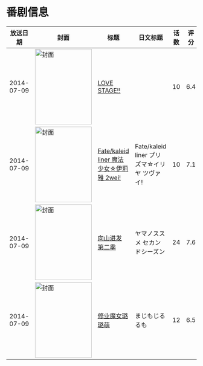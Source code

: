 # 番剧信息

|放送日期|封面|标题|日文标题|话数|评分|评分人数|
|---|---|---|---|---|---|---|
|2014-07-09|<img src="https://lain.bgm.tv/pic/cover/c/e0/2d/74755_Nh2NK.jpg" alt="封面" style="width:150px;height:200px;object-fit:cover;">|[LOVE STAGE!!](https://bangumi.tv/subject/74755)||10|6.4|732人评分|
|2014-07-09|<img src="https://lain.bgm.tv/pic/cover/c/f8/d7/83402_BBeb9.jpg" alt="封面" style="width:150px;height:200px;object-fit:cover;">|[Fate/kaleid liner 魔法少女☆伊莉雅 2wei!](https://bangumi.tv/subject/83402)|Fate/kaleid liner プリズマ☆イリヤ ツヴァイ!|10|7.1|4029人评分|
|2014-07-09|<img src="https://lain.bgm.tv/pic/cover/c/bf/3b/86670_6jUQX.jpg" alt="封面" style="width:150px;height:200px;object-fit:cover;">|[向山进发 第二季](https://bangumi.tv/subject/86670)|ヤマノススメ セカンドシーズン|24|7.6|3391人评分|
|2014-07-09|<img src="https://lain.bgm.tv/pic/cover/c/97/12/102694_8BB49.jpg" alt="封面" style="width:150px;height:200px;object-fit:cover;">|[修业魔女璐璐萌](https://bangumi.tv/subject/102694)|まじもじるるも|12|6.5|760人评分|
